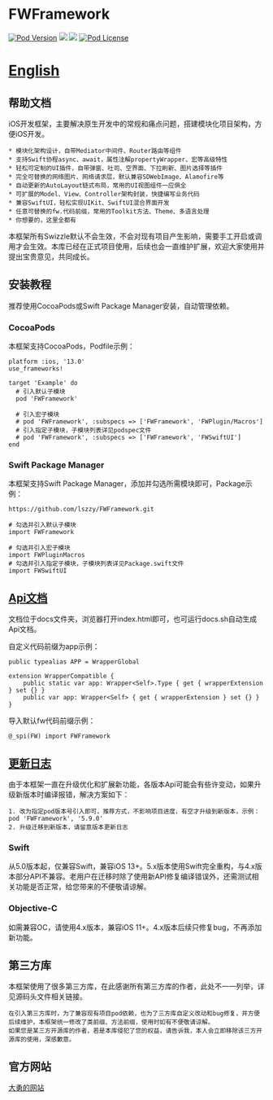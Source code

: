 # FWFramework

[![Pod Version](https://img.shields.io/cocoapods/v/FWFramework.svg?style=flat)](http://cocoadocs.org/docsets/FWFramework/)
[![](https://img.shields.io/endpoint?url=https%3A%2F%2Fswiftpackageindex.com%2Fapi%2Fpackages%2Flszzy%2FFWFramework%2Fbadge%3Ftype%3Dplatforms)](https://swiftpackageindex.com/lszzy/FWFramework)
[![](https://img.shields.io/endpoint?url=https%3A%2F%2Fswiftpackageindex.com%2Fapi%2Fpackages%2Flszzy%2FFWFramework%2Fbadge%3Ftype%3Dswift-versions)](https://swiftpackageindex.com/lszzy/FWFramework)
[![Pod License](https://img.shields.io/cocoapods/l/FWFramework.svg?style=flat)](https://github.com/lszzy/FWFramework/blob/master/LICENSE)

# [English](https://github.com/lszzy/FWFramework/blob/master/README.md)

## 帮助文档
iOS开发框架，主要解决原生开发中的常规和痛点问题，搭建模块化项目架构，方便iOS开发。

	* 模块化架构设计，自带Mediator中间件、Router路由等组件
	* 支持Swift协程async、await，属性注解propertyWrapper、宏等高级特性
	* 轻松可定制的UI插件，自带弹窗、吐司、空界面、下拉刷新、图片选择等插件
	* 完全可替换的网络图片、网络请求层，默认兼容SDWebImage、Alamofire等
	* 自动更新的AutoLayout链式布局，常用的UI视图组件一应俱全
	* 可扩展的Model、View、Controller架构封装，快捷编写业务代码
	* 兼容SwiftUI，轻松实现UIKit、SwiftUI混合界面开发
	* 任意可替换的fw.代码前缀，常用的Toolkit方法、Theme、多语言处理
	* 你想要的，这里全都有

本框架所有Swizzle默认不会生效，不会对现有项目产生影响，需要手工开启或调用才会生效。本库已经在正式项目使用，后续也会一直维护扩展，欢迎大家使用并提出宝贵意见，共同成长。

## 安装教程
推荐使用CocoaPods或Swift Package Manager安装，自动管理依赖。

### CocoaPods
本框架支持CocoaPods，Podfile示例：

	platform :ios, '13.0'
	use_frameworks!

	target 'Example' do
	  # 引入默认子模块
	  pod 'FWFramework'
   
      # 引入宏子模块
      # pod 'FWFramework', :subspecs => ['FWFramework', 'FWPlugin/Macros']   
	  # 引入指定子模块，子模块列表详见podspec文件
	  # pod 'FWFramework', :subspecs => ['FWFramework', 'FWSwiftUI']
	end

### Swift Package Manager
本框架支持Swift Package Manager，添加并勾选所需模块即可，Package示例：

	https://github.com/lszzy/FWFramework.git
	
	# 勾选并引入默认子模块
	import FWFramework
 
    # 勾选并引入宏子模块
    import FWPluginMacros 
	# 勾选并引入指定子模块，子模块列表详见Package.swift文件
	import FWSwiftUI

## [Api文档](https://fwframework.wuyong.site)
文档位于docs文件夹，浏览器打开index.html即可，也可运行docs.sh自动生成Api文档。

自定义代码前缀为app示例：

	public typealias APP = WrapperGlobal
	
	extension WrapperCompatible {
	    public static var app: Wrapper<Self>.Type { get { wrapperExtension } set {} }
	    public var app: Wrapper<Self> { get { wrapperExtension } set {} }
	}
	
导入默认fw代码前缀示例：

	@_spi(FW) import FWFramework

## [更新日志](https://github.com/lszzy/FWFramework/blob/master/CHANGELOG_CN.md)
由于本框架一直在升级优化和扩展新功能，各版本Api可能会有些许变动，如果升级新版本时编译报错，解决方案如下：

	1. 改为指定pod版本号引入即可，推荐方式，不影响项目进度，有空才升级到新版本，示例：pod 'FWFramework', '5.9.0'
	2. 升级迁移到新版本，请留意版本更新日志

### Swift
从5.0版本起，仅兼容Swift，兼容iOS 13+。5.x版本使用Swift完全重构，与4.x版本部分API不兼容。老用户在迁移时除了使用新API修复编译错误外，还需测试相关功能是否正常，给您带来的不便敬请谅解。

### Objective-C
如需兼容OC，请使用4.x版本，兼容iOS 11+。4.x版本后续只修复bug，不再添加新功能。

## 第三方库
本框架使用了很多第三方库，在此感谢所有第三方库的作者，此处不一一列举，详见源码头文件相关链接。  
 
	在引入第三方库时，为了兼容现有项目pod依赖，也为了三方库自定义改动和bug修复，并方便后续维护，本框架统一修改了类前缀、方法前缀，使用时如有不便敬请谅解。
	如果您是某三方开源库的作者，若是本库侵犯了您的权益，请告诉我，本人会立即移除该三方开源库的使用，深感歉意。

## 官方网站
[大勇的网站](http://www.wuyong.site)
